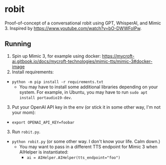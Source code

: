 # robit

Proof-of-concept of a conversational robit using GPT, WhisperAI, and Mimic 3. Inspired by https://www.youtube.com/watch?v=bO-DWWFolPw.

## Running

1. Spin up Mimic 3, for example using docker:
    https://mycroft-ai.gitbook.io/docs/mycroft-technologies/mimic-tts/mimic-3#docker-image
2. Install requirements:
  - `python -m pip install -r requirements.txt`
    - You may have to install some additional libraries depending on your system. For example, in Ubuntu, you may have to run `sudo apt install portaudio19-dev`.
3. Put your OpenAI API key in the env (or stick it in some other way, I'm not your mom):
  - `export OPENAI_API_KEY=foobar`
3. Run `robit.py`.
  - `python robit.py` (or some other way. I don't know your life. Calm down.)
    - You may want to pass in a different TTS endpoint for Mimic 3 when AIHelper is instantiated:
      - `ai = AIHelper.AIHelper(tts_endpoint="foo")`